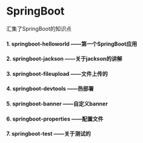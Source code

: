 # SpringBoot
汇集了SpringBoot的知识点

#### 1. springboot-helloworld ——第一个SpringBoot应用
#### 2. springboot-jackson    ——关于jackson的讲解
#### 3. springboot-fileupload ——文件上传的
#### 4. springboot-devtools   ——热部署
#### 5. springboot-banner     ——自定义banner
#### 6. springboot-properties ——配置文件
#### 7. springboot-test       ——关于测试的 